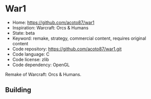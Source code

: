 # War1

- Home: https://github.com/acoto87/war1
- Inspiration: Warcraft: Orcs & Humans
- State: beta
- Keyword: remake, strategy, commercial content, requires original content
- Code repository: https://github.com/acoto87/war1.git
- Code language: C
- Code license: zlib
- Code dependency: OpenGL

Remake of Warcraft: Orcs & Humans.

## Building
